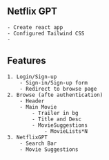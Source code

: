 ## Netflix GPT
    - Create react app
    - Configured Tailwind CSS
    - 

## Features
    1. Login/Sign-up
        - Sign-in/Sign-up form
        - Redirect to browse page
    2. Browse (afte authentication)
        - Header
        - Main Movie
            - Trailer in bg
            - Title and Desc
            - MovieSuggestions
                - MovieLists*N
    3. NetflixGPT
        - Search Bar
        - Movie Suggestions
